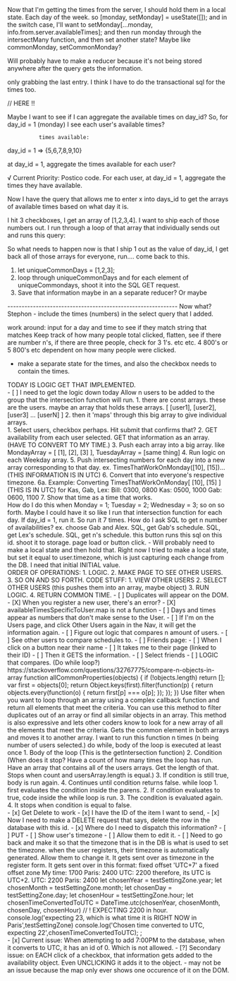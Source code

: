 <div good ex of transactional sql>
<script>
router.post('/', async (req, res) => {
  const client = await pool.connect();
  const availability = req.body.availability;
  console.log(availability)
  try {
    await client.query('BEGIN')
    await Promise.all(availability.map((available) => {
      const queryText = `INSERT INTO "availability" ("user_id", "days_id", "time_id") VALUES($1, $2, $3) RETURNING "id", "user_id", "days_id", "time_id";`;
      const reqBody = [available.user, available.weekday, available.time];
      return client.query(queryText, reqBody);
    }));
    await client.query('COMMIT')
    res.sendStatus(201);
  } catch (error) {
    await client.query('ROLLBACK')
    console.log('Error POST /api/availability', error);
    res.sendStatus(500);
  } finally {
    client.release()
  }
});
</script>
</div>

<div day=09/16/22 0105>
Now that I'm getting the times from the server, I should hold them in a local state. Each day of the week.
so [monday, setMonday] = useState([]);
and in the switch case, I'll want to 
setMonday[...monday, info.from.server.availableTimes];
and then run monday through the intersectMany function, and then set another state? Maybe like commonMonday, setCommonMonday?

Will probably have to make a reducer because it's not being stored anywhere after the query gets the information.

only grabbing the last entry. I think I have to do the transactional sql for the times too.



<script edit this so it's a async function> 
router.post('/availableTimes', async (req, res) => {
  console.error(req.body);
  console.log('PAYLOAD BABEYYYYY', req.body.day)
  const dummyData = req.body.day;
  console.log('dummy data you dummy', dummyData);
  // Send back user object from the session (previously queried from the database)
  const query = `SELECT
    "user".id,
    "user".username,
    "days".id,
    "days".day,
    array_agg("availability".time_id) AS "availableTimes"
  FROM
    "availability"
    JOIN "user" ON "user".id = "availability".user_id
    JOIN "days" ON "days".id = "availability".days_id
  WHERE
    "availability".days_id = $1
  GROUP BY
    "user".id,
    "user".username,
    "days".day,
    "days".id;
;`;
  pool.query(query, [dummyData])
    .then(result => {
      console.log('result.rows on server side for route /availableTimes:', result.rows) // this is coming back as each user id, their id, username, timezone, and available days.
      res.send(result.rows);
    })
    .catch(err => {
      console.log('dummy data you dummy', dummyData);

      console.log('ERROR: Get all users times', err);
      res.sendStatus(500)
    })
});
</script>

// HERE !! 
<script convert this to a async post>
router.post('/availableTimes', async (req, res) => {
  const client = await pool.connect();
  const commonDays = req.body.uniqueCommonDays
  console.log('CommonDayss in the server post route',commonDays);
    try {
    await client.query('BEGIN')

    await Promise.all(commonDays.map((day) => {
      const queryText = `
      SELECT
        "user".id,
        "user".username,
        "days".id,
        "days".day,
        array_agg("availability".time_id) AS "availableTimes"
      FROM
        "availability"
        JOIN "user" ON "user".id = "availability".user_id
        JOIN "days" ON "days".id = "availability".days_id
      WHERE
        "availability".days_id = 1
      GROUP BY
        "user".id,
        "user".username,
        "days".day,
        "days".id;
      `;
      const reqBody = [available.user, available.weekday, available.time];
      return client.query(queryText, reqBody);
    }));


    await client.query('COMMIT')
    res.sendStatus(201);

  } catch (error) {
    await client.query('ROLLBACK')
    console.log('Error POST /api/availability', error);
    res.sendStatus(500);
  } finally {
    client.release()
  }
})
</script>



</div>

<div day=09/15/22 0715>

<div day=09/15/22 1914>

<script borked handleSubmit>
      const handleSubmit = () => {
    console.log(compareArray)
    console.log(intersectMany(compareArray))
    let commonalities = intersectMany(...compareArray);
    setCommonalities(...commonalities);
    // console.log('unique days: ', getUnique(commonalities));
    let uniqueCommonDays = getUnique(commonalities).sort();
    setUniqueCommonDays([...uniqueCommonDays])
    // setUniqueCommonDays(getUnique(commonalities).sort());
    // setCommonalities(getUnique(commonalities).sort());
    // console.log('COMMONALITIES', commonalities)
    handleGettingAvailableTimes(uniqueCommonDays);
    
    //unique days doesn't get hit UNTIL handleSubmit is clicked.
    // setCompareArray(0); //should reset it upon click of submit maybe hold off on this
  }
</script>

Maybe I want to see if I can aggregate the available times on day_id? 
So, for day_id = 1 (monday) I see each user's available times? 


              times available:
day_id = 1 => {5,6,7,8,9,10}

at day_id = 1, aggregate the times available for each user?

√ Current Priority: Postico code. For each user, at day_id = 1, aggregate the times they have available.

Now I have the query that allows me to enter x into days_id to get the arrays of available times based on what day it is.

<script SQL that gets all available times based on day>
SELECT
	"user".id,
	"user".username,
	"days".day,
	array_agg("availability".time_id) AS "availableTimes"
FROM
	"availability"
	JOIN "user" ON "user".id = "availability".user_id
	JOIN "days" ON "days".id = "availability".days_id
WHERE
	"availability".days_id = ${1}
GROUP BY
	"user".id,
	"user".username,
	"days".day;
</script>

I hit 3 checkboxes, I get an array of [1,2,3,4]. I want to ship each of those numbers out.
I run through a loop of that array that individually sends out and runs this query:

<script>
                    SELECT
                        "user".id,
                        "user".username,
                        "days".day,
                        array_agg("availability".time_id) AS "availableTimes"
                    FROM
                        "availability"
                        JOIN "user" ON "user".id = "availability".user_id
                        JOIN "days" ON "days".id = "availability".days_id
                    WHERE
                        "availability".days_id = ${1}
                    GROUP BY
                        "user".id,
                        "user".username,
                        "days".day;
</script>

So what needs to happen now is that I ship 1 out as the value of day_id, I get back all of those arrays for everyone, run.... come back to this.

1. let uniqueCommonDays = [1,2,3];
2. loop through uniqueCommonDays and for each element of uniqueCommondays, shoot it into the SQL GET request.
3. Save that information maybe in an a separate reducer? Or maybe 

</div>

<div Nix this: TEST>
<script>
router.get('/', (req, res) => {
  // Send back user object from the session (previously queried from the database)
  const query = `
    SELECT "user".id, "user".username, "user".timezone, array_agg("availability".days_id) "availableDays"
    FROM "user"
    JOIN "availability" ON "user".id = "availability".user_id
    GROUP BY "user".id, "user".username, "user".timezone
;`;
  const queryTwo = `
    SELECT
    "user".id,
    "user".username,
    "days".id,
    "days".day,
    array_agg("availability".time_id) AS "availableTimes"
  FROM
    "availability"
    JOIN "user" ON "user".id = "availability".user_id
    JOIN "days" ON "days".id = "availability".days_id
  WHERE
    "availability".days_id = 1
  GROUP BY
    "user".id,
    "user".username,
    "days".day,
    "days".id;
  `;
  pool.query(query)
    .then(result => {
      console.log('result.rows on server side:',result.rows) // this is coming back as each user id, their id, username, timezone, and available days.
      res.send(result.rows);
    })
  pool.query(queryTwo)
    .then(resultTwo => {
      console.log('secondQuery test on server side:', resultTwo.rows)
      res.send(resultTwo.rows);
    })
    .catch(err => {
      console.log('ERROR: Get all users times', err);
      res.sendStatus(500)
    })
});
</script>

<div query example with two query texts.>
<script>
    // updates a specific movie and genre
router.put('/:id', (req, res) => {
  console.log("hi", req.body.genre_id)
  const id = req.params.id
  const title = req.body.title
  const description = req.body.description
  const genre = req.body.genre_id
  const queryText = `
    UPDATE "movies"
    SET "title" = $2, "description" = $3
    WHERE "id" = $1;`;
  const queryText2 = `
    UPDATE "movies_genres"
    SET "genre_id" = $2
    WHERE "movie_id" = $1;`
  pool.query(queryText, [id, title, description])
  pool.query(queryText2, [id, genre])
    .then(results => {
      res.sendStatus(200)
    }).catch(err => {
      console.log(err)
      res.sendStatus(500)
    })
})
</script>
</div>

</div>
------------------------------------------------------------
Now what? 
Stephon - 
include the times (numbers) in the select query that I added.

work around: input for a day and time to see if they match string that matches
Keep track of how many people total clicked, flatten, see if there are number n's, if there are three people, check for 3 1's. etc etc.
4 800's or 5 800's etc dependent on how many people were clicked.

- make a separate state for the times, and also the checkbox needs to contain the times.

<script LIZ AND KRIS HELPED ME>
    BLOCKERS:
    1. Can not figure out how to get information to compare.
    2. Not sure how hard it will be to compare different days.
    3. Need to convert presented times free in users timezone.
GOAL:
- Select n number of users and see if they have any common times in Postico. 

PLAN OF ATTACK W/ LIZ
- have local state.
- n number of people to saga
- saga will loop over do that many get requests. Do for loop in my try saga. the axios get will be in the for loop. put response.rows into an array initialized in try but outside of for loop. Then that array will be available. if resultsarray[0], nested loops,
after 

? WHAT DOES THE ARRAY AFTER THE GET REQUEST LOOK LIKE ?
For the sake of my sanity, just consider Monday.
When I make a GET request, I want that information to look like this:

For user1 = [ 100, 200, 300, 400, 500 ] meaning, 
I only want the information availability table, from the time_id column where day_id = 1, and it returns the time_id.

[[1,3,4,2,5],[1,4,7,3,6,2,5,1],[1,3,4,2]]
[[1,2,3,4,5], [1,2,3,4,5,6,7,1], [1,2,3,4]] 
expected commonalities: [1,2,3,4]
</script>

</div>

<div day=09/14/22 0919>
TODAY IS LOGIC GET THAT IMPLEMENTED.
</div>

<div day=09/13/22 1125>
<div TODO>
    - [ ] I need to get the logic down today
    Allow n users to be added to the group that the intersection function will run.
    1. there are const arrays. these are the users. maybe an array that holds these arrays. [ [user1], [user2], [user3] ... [userN] ]
    2. then it 'maps' through this big array to give individual arrays.
</div>
<div ORDER OF OPERATIONS>
    1. Select users, checkbox perhaps. Hit submit that confirms that?
    2. GET availability from each user selected. GET that information as an array. (HAVE TO CONVERT TO MY TIME.)
    3. Push each array into a big array. like MondayArray = [ [1], [2], [3] ], TuesdayArray = [same thing]
    4. Run logic on each Weekday array.
    5. Push intersecting numbers for each day into a new array corresponding to that day. ex. TimesThatWorkOnMonday([10], [15])...(THIS INFORMATION IS IN UTC)
    6. Convert that into everyone's respective timezone.
        6a. Example: Converting TimesThatWorkOnMonday[ [10], [15] ](THIS IS IN UTC) for Kas, Gab, Lex:
                Bill: 0300, 0800
                Kas:  0500, 1000
                Gab:  0600, 1100
    7. Show that time as a time that works.
<div DO!>
<script>
1. When I click Gab's Schedule button, it should send me to her page and display her availability in MY time.
    //X Need to GO to a page, steps to do that:
        //X Make a new component and path that goes to /id?
        //X Get Gab's id.
        //X maybe onClick of the schedule, dispatch to a saga that triggers a GET request for THAT specific user from the AVAILABILITY table and then saves that information to a userSpecificReducer. 
          //X Then on the new component, map and display the available times of that user.
        // - New protectedroute in App.
        // Takes me to new component that has a path of "/user/:id
<script>
</div>
</div>

<div Code: intersection using spread>
    <script>
    const mondayArray = [ [MondayGab], [MondayKas], [MondayBill]]
    const arr1 = ['Gab'];
    const arr2 = ['Gab', 'Kas'];
    const arr3 = ['Gab', 'Kas', 'Bill'];
    const intersection = (arr1, arr2) => {
    const res = [];
    for(let i = 0; i < arr1.length; i++){
        if(!arr2.includes(arr1[i])){
            continue;
        };
        res.push(arr1[i]);
    };
    return res;
    };
    const intersectMany = (...arrs) => {
    let res = arrs[0].slice();
    for(let i = 1; i < arrs.length; i++){
        res = intersection(res, arrs[i]);
    };
    return res;
    };
    console.log(intersectMany(arr1, arr2, arr3));
    const bigArray = [ arr1, arr2, arr3 ]
    console.log('big array without the spread operator:', bigArray)
    console.log('big array using the spread operator: ',...bigArray)
    </script>
</div>
<div Concern!>
    <!-- !Concern: HOW TO DETERMINE AVAILABILITY ON DAYS MONDAY THROUGH SUNDAY! -->
    How do I do this when 
    Monday = 1;
    Tuesday = 2;
    Wednesday = 3;
    so on so forth.
    Maybe I could have it so like I run that intersection function for each day. If day_id = 1, run it. So run it 7 times.
    <!-- !Concern: HOW DO I INPUT N AMOUNT OF SQL QUERIES BASED ON PEOPLE CHOSEN! -->
    How do I ask SQL to get n number of availabilities? 
    ex. choose Gab and Alex.
    SQL, get Gab's schedule.
    SQL, get Lex's schedule.
    SQL, get n's schedule.
    this button runs this sql on this id. shoot it to storage. page load or button click.
    <!-- *CONCERN: Reset button that changes timezone to initial value? -->
    - Will probably need to make a local state and then hold that. Right now I tried to make a local state, but set it equal to user.timezone, which is just capturing each change from the DB. I need that initial INITIAL value.
</div>
</div>

<div day=09/12/22 0900>
<!-- *PLAN OF ATTACK* -->
ORDER OF OPERATIONS:
1. LOGIC. 
<script id='LOGIC'>
const arr1 = [2, 6, 7, 1, 7, 8, 4, 3];
const arr2 = [5, ,7, 2, 2, 1, 3];
const arr3 = [1, 56, 345, 6, 54, 2, 68, 85, 3];
const intersection = (arr1, arr2) => {
   const res = [];
   for(let i = 0; i < arr1.length; i++){
      if(!arr2.includes(arr1[i])){
         continue;
      };
      res.push(arr1[i]);
   };
   return res;
};
const intersectMany = (...arrs) => {
   let res = arrs[0].slice();
   for(let i = 1; i < arrs.length; i++){
      res = intersection(res, arrs[i]);
   };
   return res;
};
console.log(intersectMany(arr1, arr2, arr3));
</script>
2. MAKE PAGE TO SEE OTHER USERS.
3. SO ON AND SO FORTH.
<!--  -->
CODE STUFF:
1. VIEW OTHER USERS
2. SELECT OTHER USERS (this pushes them into an array, maybe object)
3. RUN LOGIC.
4. RETURN COMMON TIME.
<!-- !ISSUES!  -->
- [ ] Duplicates will appear on the DOM.
- [X] When you register a new user, there's an error? 
    - [X] availableTimesSpecificToUser.map is not a function
    <!-- * Peter solved this, when I register a user, on the UserPage component, it tries to map through an array, but the array is empty because the User hasn't gotten the chance to actually select times. Gotta move it >:( -->
- [ ] Days and times appear as numbers that don't make sense to the User.
- [ ] If I'm on the Users page, and click Other Users again in the Nav, it will get the information again.
<!-- TODO: -->
- [ ] Figure out logic that compares n amount of users.
- [ ] See other users to compare schedules to.
- [ ] Friends page:
    - [ ] When I click on a button near their name
    - [ ] It takes me to their page (linked to their ID)
    - [ ] Then it GETS the information.
        - [ ] Select friends
        - [ ] LOGIC that compares. (Do while loop?)
<!-- ?MAYBE USEFUL? -->
https://stackoverflow.com/questions/32767775/compare-n-objects-in-array
function allCommonProperties(objects) {
    if (!objects.length) return [];
    var first = objects[0];
    return Object.keys(first).filter(function(p) {
        return objects.every(function(o) {
             return first[p] === o[p];
        });
    });
})
<!-- ? https://dev.to/christinecontreras/x-ways-to-iterate-over-arrays-and-when-to-use-each-icm ?-->
Use filter when you want to loop through an array using a complex callback function and return all elements that meet the criteria. 
You can use this method to filter duplicates out of an array or find all similar objects in an array. 
This method is also expressive and lets other coders know to look for a new array of all the elements that meet the criteria.
<!-- ? https://bobbyhadz.com/blog/javascript-get-intersection-of-two-arrays -->
Gets the common element in both arrays and moves it to another array. I want to run this function n times (n being number of users selected.)
<script>
function getIntersection(a, b) {
  const set1 = new Set(a);
  const set2 = new Set(b);
  const intersection = [...set1].filter(
    element => set2.has(element)
  );
  return intersection;
}
const arr1 = ['a', 'b', 'c', 'c'];
const arr2 = ['a', 'b', 'c', 'd', 'e', 'a'];
// 👇️ ['a', 'b','c']
console.log(getIntersection(arr1, arr2));
</script>
<!-- ? DO WHILE/WHILE ? -->
do while, body of the loop is executed at least once
1. Body of the loop (This is the getIntersection function)
2. Condition (When does it stop? Have a count of how many times the loop has run. Have an array that contains all of the users arrays. Get the length of that. Stops when count and usersArray.length is equal.)
3. If condition is still true, body is run again.
4. Continues until condition returns false.
<!-- ! Issue: how do I make it go to the next array? -->
<!-- ? Reduce, filter, includes. -->
while loop
1. first evaluates the condition inside the parens.
2. If condition evaluates to true, code inside the while loop is run.
3. The condition is evaluated again.
4. It stops when condition is equal to false.
<!-- ? https://www.geeksforgeeks.org/how-to-find-if-two-arrays-contain-any-common-item-in-javascript/ -->
<script>
// Declare Two array
const array1 = ['a', 'd', 'm', 'x'];
const array2 = ['p', 'y', 'k'];
// Function call
function findCommonElements2(arr1, arr2) {
 // Create an empty object
 let obj = {};
  // Loop through the first array
  for (let i = 0; i < arr1.length; i++) {
   // Check if element from first array
   // already exist in object or not
   if(!obj[arr1[i]]) {
    // If it doesn't exist assign the
    // properties equals to the
    // elements in the array
    const element = arr1[i];
    obj[element] = true;
   }
  }
  // Loop through the second array
  for (let j = 0; j < arr2.length ; j++) {
  // Check elements from second array exist
  // in the created object or not
  if(obj[arr2[j]]) {
   return true;
  }
 }
 return false;
}
document.write(findCommonElements2(array1, array2))
</script>    
<!-- If a checkbox is checked, do something.
need the await ('begin') for sure.
Don't need the query?
do need the 
await Promise.all(pizzas.map) stuff.
do need the await client.query('COMMIT') stuff.
catch (error)
and the finally. -->
</div>

<div day=09/11/22 1210>
- [x] Get Delete to work
    - [x] I have the ID of the item I want to send,
    - [x] Now I need to make a DELETE request that says, delete the row in the database with this id.
    - [x] Where do I need to dispatch this information?
- [ ] PUT
    - [ ] Show user's timezone
    - [ ] Allow them to edit it.
    - [ ] Need to go back and make it so that the timezone that is in the DB is what is used to set the timezone.
    when the user registers, their timezone is automatically generated. Allow them to change it. It gets sent over as timezone in the register form.
    It gets sent over in this format: fixed offset	'UTC+7'	a fixed offset zone
My time: 1700
Paris:   2400
UTC:     2200
therefore, its UTC is UTC+2.
UTC:     2200
Paris:   2400
    let chosenYear = testSettingZone.year;
    let chosenMonth = testSettingZone.month;
    let chosenDay = testSettingZone.day;
    let chosenHour = testSettingZone.hour;
    let chosenTimeConvertedToUTC = DateTime.utc(chosenYear, chosenMonth, chosenDay, chosenHour) // ! EXPECTING 2200 in hour.
    console.log('expecting 23, which is what time it is RIGHT NOW in Paris',testSettingZone)
    console.log('Chosen time converted to UTC, expecting 22',chosenTimeConvertedToUTC);
;
</div>

<div day=09/10/22 1327>
- [x] Current issue: When attempting to add 7:00PM to the database, when it converts to UTC, it has an id of 0. Which is not allowed.
- [?] Secondary issue: on EACH click of a checkbox, that information gets added to the availability object. Even UNCLICKING it adds it to the object.
    - may not be an issue because the map only ever shows one occurence of it on the DOM.
</div>